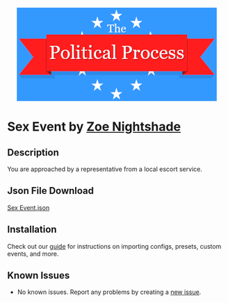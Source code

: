 <p align="center">
  <img src="https://github.com/notchrisbutler/tpp-mods/blob/main/assets/tpp.webp" alt="The Political Process Game banner"/>
</p>

# Sex Event by [Zoe Nightshade](https://discord.com/users/385225470850891797)

## Description
<p>You are approached by a representative from a local escort service.</p>

## Json File Download
[Sex Event.json](https://github.com/notchrisbutler/tpp-mods/blob/main/events/Sex%20Event/SexEvent.json)

## Installation

Check out our [guide](../.././README.md#installation) for instructions on importing configs, presets, custom events, and more.

## Known Issues

- No known issues. Report any problems by creating a [new issue](https://github.com/notchrisbutler/tpp-mods/issues/new).
